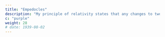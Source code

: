 ```yaml
---
title: "Empedocles"
description: "My principle of relativity states that any changes to two systems of coordinates that are in uniform motion"
c: "purple"
weight: 28
# date: 1939-08-02
---
```


